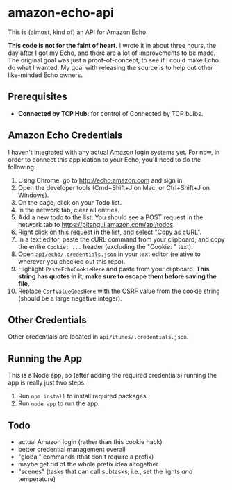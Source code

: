 # amazon-echo-api

This is (almost, kind of) an API for Amazon
Echo.

**This code is not for the faint of heart.** I wrote it in about three
hours, the day after I got my Echo, and there are a lot of
improvements to be made. The original goal was just a
proof-of-concept, to see if I could make Echo do what I wanted. My
goal with releasing the source is to help out other like-minded Echo
owners.

## Prerequisites

- **Connected by TCP Hub:** for control of Connected by TCP bulbs.

## Amazon Echo Credentials

I haven't integrated with any actual Amazon login systems yet. For
now, in order to connect this application to your Echo, you'll need to
do the following:

1. Using Chrome, go to http://echo.amazon.com and sign in.
1. Open the developer tools (Cmd+Shift+J on Mac, or Ctrl+Shift+J on
   Windows).
1. On the page, click on your Todo list.
1. In the network tab, clear all entries.
1. Add a new todo to the list. You should see a POST request in the
   network tab to https://pitangui.amazon.com/api/todos.
1. Right click on this request in the list, and select "Copy as cURL".
1. In a text editor, paste the cURL command from your clipboard, and
   copy the entire `Cookie: ...` header (excluding the "Cookie: "
   text).
1. Open `api/echo/.credentials.json` in your text editor (relative to
   wherever you checked out this repo).
1. Highlight `PasteEchoCookieHere` and paste from your
   clipboard. **This string has quotes in it; make sure to escape them
   before saving the file.**
1. Replace `CsrfValueGoesHere` with the CSRF value from the cookie
   string (should be a large negative integer).

## Other Credentials

Other credentials are located in `api/itunes/.credentials.json`.

## Running the App

This is a Node app, so (after adding the required credentials) running
the app is really just two steps:

1. Run `npm install` to install required packages.
1. Run `node app` to run the app.

## Todo

- actual Amazon login (rather than this cookie hack)
- better credential management overall
- "global" commands (that don't require a prefix)
- maybe get rid of the whole prefix idea altogether
- "scenes" (tasks that can call subtasks; i.e., set the lights *and*
  temperature)


